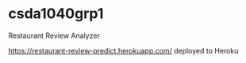 # csda1040grp1
Restaurant Review Analyzer


https://restaurant-review-predict.herokuapp.com/ deployed to Heroku
